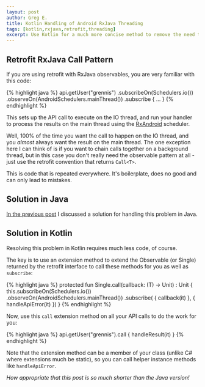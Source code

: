 ```yaml
---
layout: post
author: Greg E.
title: Kotlin Handling of Android RxJava Threading
tags: [kotlin,rxjava,retrofit,threading]
excerpt: Use Kotlin for a much more concise method to remove the need to call repetitive boilerplate `subscribeOn` and `observeOn` for every retrofit API call.
---
```

## Retrofit RxJava Call Pattern

If you are using retrofit with RxJava observables, you are very familiar with this code:

{% highlight java %}
api.getUser("grennis")
    .subscribeOn(Schedulers.io())
    .observeOn(AndroidSchedulers.mainThread())
    .subscribe { ... }
{% endhighlight %}

This sets up the API call to execute on the IO thread, and run your handler to process the results on the main thread using the [RxAndroid](https://github.com/ReactiveX/RxAndroid) scheduler.

Well, 100% of the time you want the call to happen on the IO thread, and you *almost* always want the result on the main thread. The one exception here I can think of is if you want to chain calls together on a background thread, but in this case you don't really need the observable pattern at all - just use the retrofit convention that returns `Call<T>`.

This is code that is repeated everywhere. It's boilerplate, does no good and can only lead to mistakes.

## Solution in Java

[In the previous post](/blog/post/rxjava-retrofit-threading-call-adapter) I discussed a solution for handling this problem in Java.

## Solution in Kotlin

Resolving this problem in Kotlin requires much less code, of course.

The key is to use an extension method to extend the Observable (or Single) returned by the retrofit interface to call these methods for you as well as `subscribe`:

{% highlight java %}
protected fun <T> Single<T>.call(callback: (T) -> Unit) : Unit {
    this.subscribeOn(Schedulers.io())
        .observeOn(AndroidSchedulers.mainThread())
        .subscribe( { callback(it) },
                    { handleApiError(it) })
}
{% endhighlight %}

Now, use this `call` extension method on all your API calls to do the work for you:

{% highlight java %}
api.getUser("grennis").call { handleResult(it) }
{% endhighlight %}

Note that the extension method can be a member of your class (unlike C# where extensions much be static), so you can call helper instance methods like `handleApiError`.

*How appropriate that this post is so much shorter than the Java version!*
